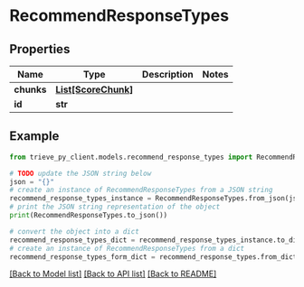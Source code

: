 # RecommendResponseTypes


## Properties

Name | Type | Description | Notes
------------ | ------------- | ------------- | -------------
**chunks** | [**List[ScoreChunk]**](ScoreChunk.md) |  | 
**id** | **str** |  | 

## Example

```python
from trieve_py_client.models.recommend_response_types import RecommendResponseTypes

# TODO update the JSON string below
json = "{}"
# create an instance of RecommendResponseTypes from a JSON string
recommend_response_types_instance = RecommendResponseTypes.from_json(json)
# print the JSON string representation of the object
print(RecommendResponseTypes.to_json())

# convert the object into a dict
recommend_response_types_dict = recommend_response_types_instance.to_dict()
# create an instance of RecommendResponseTypes from a dict
recommend_response_types_form_dict = recommend_response_types.from_dict(recommend_response_types_dict)
```
[[Back to Model list]](../README.md#documentation-for-models) [[Back to API list]](../README.md#documentation-for-api-endpoints) [[Back to README]](../README.md)


